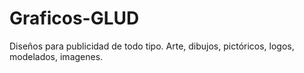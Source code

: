 # Graficos-GLUD
Diseños para publicidad de todo tipo. Arte, dibujos, pictóricos, logos, modelados, imagenes.
